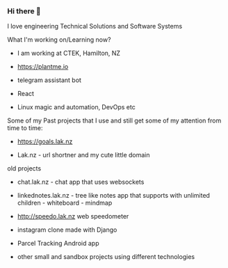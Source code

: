 ### Hi there 👋
I love engineering Technical Solutions and Software Systems

What I'm working on/Learning now?

- I am working at CTEK, Hamilton, NZ

- https://plantme.io

- telegram assistant bot

- React

- Linux magic and automation, DevOps etc

Some of my Past projects that I use and still get some of my attention from time to time:

- https://goals.lak.nz

- Lak.nz - url shortner and my cute little domain 


old projects

- chat.lak.nz - chat app that uses websockets

- linkednotes.lak.nz - tree like notes app that supports with unlimited children - whiteboard  - mindmap

- http://speedo.lak.nz web speedometer

- instagram clone made with Django

- Parcel Tracking Android app 

- other small and sandbox projects using different technologies 





<!--
**lakshaysethi/lakshaysethi** is a ✨ _special_ ✨ repository because its `README.md` (this file) appears on your GitHub profile.

Here are some ideas to get you started:

- 🔭 I’m currently working on ...
- 🌱 I’m currently learning ...
- 👯 I’m looking to collaborate on ...
- 🤔 I’m looking for help with ...
- 💬 Ask me about ...
- 📫 How to reach me: ...
- 😄 Pronouns: ...
- ⚡ Fun fact: ...
-->

